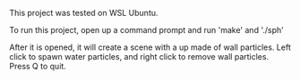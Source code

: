 This project was tested on WSL Ubuntu.

To run this project, open up a command prompt and run 'make' and './sph'

After it is opened, it will create a scene with a up made of wall particles.
Left click to spawn water particles, and right click to remove wall particles. 
Press Q to quit.
